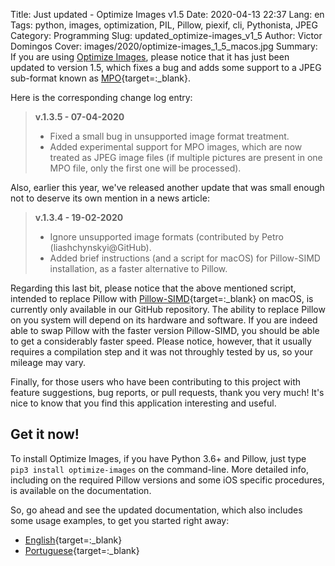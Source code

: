 Title: Just updated - Optimize Images v1.5
Date: 2020-04-13 22:37
Lang: en
Tags: python, images, optimization, PIL, Pillow, piexif, cli, Pythonista, JPEG
Category: Programming
Slug: updated_optimize-images_v1_5
Author: Victor Domingos
Cover: images/2020/optimize-images_1_5_macos.jpg
Summary: If you are using [Optimize Images]({filename}/pages/projects/optimize-images.md), please notice that it has just been updated to version 1.5, which fixes a bug and adds some support to a JPEG sub-format known as [MPO](https://en.wikipedia.org/wiki/JPEG#JPEG_Multi-Picture_Format){target=:_blank}.

Here is the corresponding change log entry:


<blockquote>
 <strong>v.1.3.5 - 07-04-2020</strong>
 <ul>
   <li> Fixed a small bug in unsupported image format treatment.</li>  
   <li> Added experimental support for MPO images, which are now treated as JPEG  
    image files (if multiple pictures are present in one MPO file, only the first  
    one will be processed).</li>
  </ul>  
</blockquote>


Also, earlier this year, we've released another update that was small enough not to deserve its own mention in a news article:

<blockquote>
 <strong>v.1.3.4 - 19-02-2020</strong>
 <ul>
   <li> Ignore unsupported image formats (contributed by Petro (liashchynskyi@GitHub).</li>
   <li> Added brief instructions (and a script for macOS) for Pillow-SIMD 
    installation, as a faster alternative to Pillow.</li>
  </ul>  
</blockquote>


Regarding this last bit, please notice that the above mentioned script, intended to replace Pillow with [Pillow-SIMD](https://python-pillow.org/pillow-perf/){target=:_blank} on macOS, is currently only available in our GitHub repository. The ability to replace Pillow on you system will depend on its hardware and software. If you are indeed able to swap Pillow with the faster version Pillow-SIMD, you should be able to get a considerably faster speed. Please notice, however, that it usually requires a compilation step and it was not throughly tested by us, so your mileage may vary.

Finally, for those users who have been contributing to this project with feature suggestions, bug reports, or pull requests, thank you very much! It's nice to know that you find this application interesting and useful.


## Get it now!

To install Optimize Images, if you have Python 3.6+ and Pillow, just type `pip3 install optimize-images` on the command-line. More detailed info, including on the required Pillow versions and some iOS specific procedures, is available on the documentation.

So, go ahead and see the updated documentation, which also includes some usage examples, to get you started right away: 
 
 * [English](https://github.com/victordomingos/optimize-images/blob/master/docs/docs_EN.md){target=:_blank}
 * [Portuguese](https://github.com/victordomingos/optimize-images/blob/master/docs/docs_PT.md){target=:_blank}


